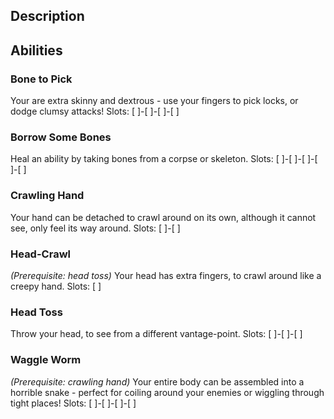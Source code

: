 ## Description

## Abilities
### Bone to Pick
Your are extra skinny and dextrous -
use your fingers to pick locks, or dodge clumsy attacks!
Slots: [ ]-[ ]-[ ]-[ ]

### Borrow Some Bones
Heal an ability by taking bones from a corpse or skeleton.
Slots: [ ]-[ ]-[ ]-[ ]-[ ]

### Crawling Hand
Your hand can be detached to crawl around on its own,
although it cannot see, only feel its way around.
Slots: [ ]-[ ]

### Head-Crawl
_(Prerequisite: head toss)_
Your head has extra fingers, to crawl around like a creepy hand.
Slots: [ ]

### Head Toss
Throw your head, to see from a different vantage-point.
Slots: [ ]-[ ]-[ ]

### Waggle Worm
_(Prerequisite: crawling hand)_
Your entire body can be assembled into a horrible snake -
perfect for coiling around your enemies or wiggling through tight places!
Slots: [ ]-[ ]-[ ]-[ ]
